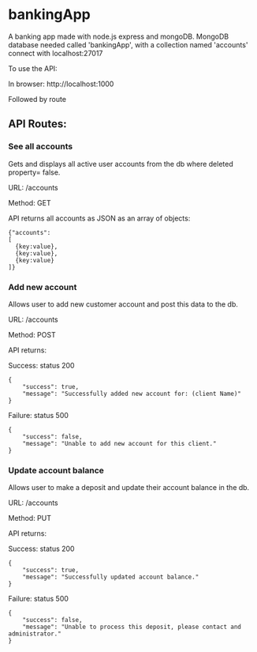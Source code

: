# bankingApp
A banking app made with node.js express and mongoDB.
MongoDB database needed called 'bankingApp', with a collection named 'accounts' connect with localhost:27017

To use the API:

In browser: http://localhost:1000

Followed by route

## API Routes:

### See all accounts
Gets and displays all active user accounts from the db where deleted property= false.

URL: /accounts

Method: GET

API returns all accounts as JSON as an array of objects:

```
{"accounts":
[
  {key:value},
  {key:value},
  {key:value}
]}
```


### Add new account

Allows user to add new customer account and post this data to the db.

URL: /accounts

Method: POST

API returns:

Success: status 200
```
{
    "success": true,
    "message": "Successfully added new account for: (client Name)"
}
```

Failure: status 500
```
{
    "success": false,
    "message": "Unable to add new account for this client."
}
```


### Update account balance

Allows user to make a deposit and update their account balance in the db.

URL: /accounts

Method: PUT

API returns:

Success: status 200
```
{
    "success": true,
    "message": "Successfully updated account balance."
}
```

Failure: status 500
```
{
    "success": false,
    "message": "Unable to process this deposit, please contact and administrator."
}
```
